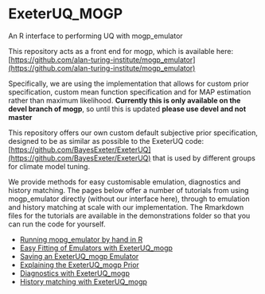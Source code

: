 # ExeterUQ_MOGP
An R interface to performing UQ with mogp_emulator

This repository acts as a front end for mogp, which is available here: [https://github.com/alan-turing-institute/mogp_emulator](https://github.com/alan-turing-institute/mogp_emulator)

Specifically, we are using the implementation that allows for custom prior specification, custom mean function specification and for MAP estimation rather than maximum likelihood. **Currently this is only available on the devel branch of mogp**, so until this is updated **please use devel and not master**

This repository offers our own custom default subjective prior specification, designed to be as similar as possible to the ExeterUQ code: [https://github.com/BayesExeter/ExeterUQ](https://github.com/BayesExeter/ExeterUQ) that is used by different groups for climate model tuning.

We provide methods for easy customisable emulation, diagnostics and history matching. The pages below offer a number of tutorials from using mogp_emulator directly (without our interface here), through to emulation and history matching at scale with our implementation. The Rmarkdown files for the tutorials are available in the demonstrations folder so that you can run the code for yourself.

- [Running mopg\_emulator by hand in R](mogp_emulator_demo)
- [Easy Fitting of Emulators with ExeterUQ_mogp](Testing_ExeterUQ_mogp.md)
- [Saving an ExeterUQ_mogp Emulator](SavingAndLoading)
- [Explaining the ExeterUQ_mogp Prior](Subjective-Prior-distributions)
- [Diagnostics with ExeterUQ_mogp](mogp_emulator_diagnostics)
- [History matching with ExeterUQ_mogp](HistoryMatchingwithExeterUQ-MOGP)